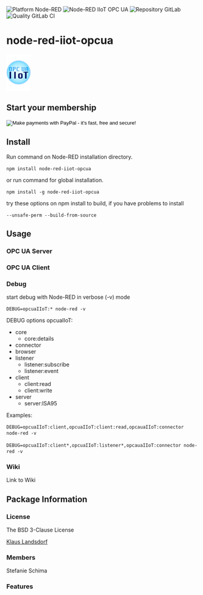 ![Platform Node-RED](http://b.repl.ca/v1/Platform-Node--RED-red.png)
![Node-RED IIoT OPC UA](http://b.repl.ca/v1/Node--RED-IIoT_OPC_UA-blue.png)
![Repository GitLab](http://b.repl.ca/v1/Repository-GitLab-orange.png)
![Quality GitLab CI](http://b.repl.ca/v1/Quality-GitLab_CI-green.png)

# node-red-iiot-opcua

[![opcuaiiot64](images/opcua-iiot-logo64-glass.png)](https://www.npmjs.com/package/node-red-iiot-opcua)

## Start your membership

<form name="_xclick" action="https://www.paypal.com/cgi-bin/webscr" method="post">
<input type="hidden" name="cmd" value="_xclick-subscriptions">
<input type="hidden" name="business" value="zahlungen@bianco-royal.de">
<input type="hidden" name="currency_code" value="EUR">
<input type="hidden" name="no_shipping" value="1">
<input type="image" src="http://www.paypal.com/de_DE/i/btn/x-click-but20.gif" border="0" name="submit" alt="Make payments with PayPal - it's fast, free and secure!">
<input type="hidden" name="a3" value="10.00">
<input type="hidden" name="p3" value="1">
<input type="hidden" name="t3" value="M">
<input type="hidden" name="src" value="1">
<input type="hidden" name="sra" value="1">
</form>

## Install

Run command on Node-RED installation directory.

	npm install node-red-iiot-opcua

or run command for global installation.

	npm install -g node-red-iiot-opcua

try these options on npm install to build, if you have problems to install

    --unsafe-perm --build-from-source
    
## Usage

### OPC UA Server

### OPC UA Client

### Debug

start debug with Node-RED in verbose (-v) mode

    DEBUG=opcuaIIoT:* node-red -v
      
DEBUG options opcuaIIoT:
 
 * core
    * core:details 
 * connector
 * browser
 * listener
    * listener:subscribe
    * listener:event
 * client
    * client:read
    * client:write
 * server
    * server:ISA95

Examples:

    DEBUG=opcuaIIoT:client,opcuaIIoT:client:read,opcauaIIoT:connector node-red -v
    
    DEBUG=opcuaIIoT:client*,opcuaIIoT:listener*,opcauaIIoT:connector node-red -v

### Wiki

Link to Wiki

## Package Information

### License

The BSD 3-Clause License

[Klaus Landsdorf][1]

### Members

Stefanie Schima

### Features

[1]:http://bianco-royal.de/
